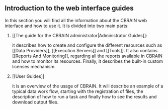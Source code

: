 
## Introduction to the web interface guides

In this section you will find all the information about the CBRAIN
web interface and how to use it. It is divided into two main parts:

1. [[The guide for the CBRAIN administrator|Administrator Guides]]:

   it describes how to create and configure the different resources
   such as [[Data Providers]], [[Execution Servers]] and [[Tools]].
   It also contains [[Reports And Monitoring]], regarding all the
   reports available in CBRAIN and how to monitor its resources.
   Finally, it describes the built-in custom licenses mechanism.

2. [[User Guides]]

   it is an overview of the usage of CBRAIN. It will describe an
   example of a typical data work flow, starting with the registration
   of files, the description of how to run a task and finally how
   to see the results and download output files.

